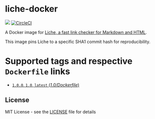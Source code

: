 # liche-docker
[![](https://images.microbadger.com/badges/image/peterevans/liche.svg)](https://microbadger.com/images/peterevans/liche)
[![CircleCI](https://circleci.com/gh/peter-evans/liche-docker/tree/master.svg?style=svg)](https://circleci.com/gh/peter-evans/liche-docker/tree/master)

A Docker image for [Liche, a fast link checker for Markdown and HTML](https://github.com/raviqqe/liche).

This image pins Liche to a specific SHA1 commit hash for reproducibility.

# Supported tags and respective `Dockerfile` links

- [`1.0.0`, `1.0`, `latest`  (*1.0/Dockerfile*)](https://github.com/peter-evans/liche-docker/tree/master)

## License

MIT License - see the [LICENSE](LICENSE) file for details